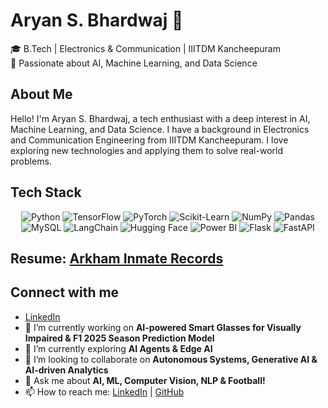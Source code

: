 # Aryan S. Bhardwaj 🚀  
🎓 B.Tech | Electronics & Communication | IIITDM Kancheepuram  
📌 Passionate about AI, Machine Learning, and Data Science  

## About Me
Hello! I'm Aryan S. Bhardwaj, a tech enthusiast with a deep interest in AI, Machine Learning, and Data Science. I have a background in Electronics and Communication Engineering from IIITDM Kancheepuram. I love exploring new technologies and applying them to solve real-world problems.

## Tech Stack
<p align="center">
  <img src="https://img.shields.io/badge/Python-3776AB?style=for-the-badge&logo=python&logoColor=white" alt="Python" />
  <img src="https://img.shields.io/badge/TensorFlow-FF6F00?style=for-the-badge&logo=tensorflow&logoColor=white" alt="TensorFlow" />
  <img src="https://img.shields.io/badge/PyTorch-EE4C2C?style=for-the-badge&logo=pytorch&logoColor=white" alt="PyTorch" />
  <img src="https://img.shields.io/badge/Scikit--Learn-F7931E?style=for-the-badge&logo=scikitlearn&logoColor=white" alt="Scikit-Learn" />
  <img src="https://img.shields.io/badge/NumPy-013243?style=for-the-badge&logo=numpy&logoColor=white" alt="NumPy" />
  <img src="https://img.shields.io/badge/Pandas-150458?style=for-the-badge&logo=pandas&logoColor=white" alt="Pandas" />
  <img src="https://img.shields.io/badge/MySQL-4479A1?style=for-the-badge&logo=mysql&logoColor=white" alt="MySQL" />
  <img src="https://img.shields.io/badge/LangChain-2CA5E0?style=for-the-badge&logo=langchain&logoColor=white" alt="LangChain" />
  <img src="https://img.shields.io/badge/Hugging%20Face-FFDA55?style=for-the-badge&logo=huggingface&logoColor=white" alt="Hugging Face" />
  <img src="https://img.shields.io/badge/Power%20BI-F2C811?style=for-the-badge&logo=powerbi&logoColor=white" alt="Power BI" />
  <img src="https://img.shields.io/badge/Flask-000000?style=for-the-badge&logo=flask&logoColor=white" alt="Flask" />
  <img src="https://img.shields.io/badge/FastAPI-009688?style=for-the-badge&logo=fastapi&logoColor=white" alt="FastAPI" />
</p>

## Resume: [Arkham Inmate Records](https://drive.google.com/file/d/1yQO1dQct2BMq6huqSvDYerUrVCGj2_sY/view?usp=drive_link)

## Connect with me
- [LinkedIn](https://linkedin.com/in/aryannnb1)
- 🔭 I’m currently working on **AI-powered Smart Glasses for Visually Impaired & F1 2025 Season Prediction Model**  
- 🌱 I’m currently exploring **AI Agents & Edge AI**  
- 👯 I’m looking to collaborate on **Autonomous Systems, Generative AI & AI-driven Analytics**  
- 💬 Ask me about **AI, ML, Computer Vision, NLP & Football!**  
- 📫 How to reach me: [LinkedIn](https://www.linkedin.com/in/aryanb03/) | [GitHub](https://github.com/aryannnb1)  
